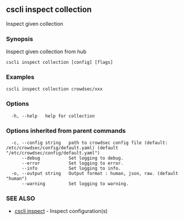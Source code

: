 ## cscli inspect collection

Inspect given collection

### Synopsis

Inspect given collection from hub

```
cscli inspect collection [config] [flags]
```

### Examples

```
cscli inspect collection crowdsec/xxx
```

### Options

```
  -h, --help   help for collection
```

### Options inherited from parent commands

```
  -c, --config string   path to crowdsec config file (default: /etc/crowdsec/config/default.yaml) (default "/etc/crowdsec/config/default.yaml")
      --debug           Set logging to debug.
      --error           Set logging to error.
      --info            Set logging to info.
  -o, --output string   Output format : human, json, raw. (default "human")
      --warning         Set logging to warning.
```

### SEE ALSO

* [cscli inspect](cscli_inspect.md)	 - Inspect configuration(s)


